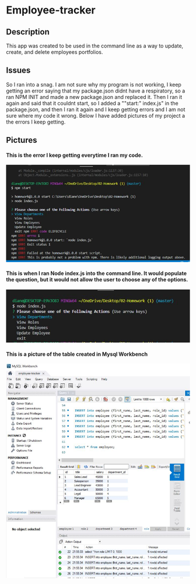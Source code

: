 # Employee-tracker

## Description
This app was created to be used in the command line as a way to update, create, and delete employees portfolios. 

## Issues
So I ran into a snag. I am not sure why my program is not working, I keep getting an error saying that my package.json didnt have a respiratory, so a ran NPM INIT and made a new package.json and replaced it. Then I ran it again and said that it couldnt start, so I added a ""start:" index.js" in the package.json, and then I ran it again and I keep getting errors and I am not sure where my code it wrong. Below I have added pictures of my project a the errors I keep getting. 


## Pictures 
#### This is the error I keep getting everytime I ran my code. 

![alt text](pic/error1.JPG)

#### This is when I ran Node index.js into the command line. It would populate the question, but it would not allow the user to choose any of the options. 

![alt text](pic/pic2.JPG)

#### This is a picture of the table created in Mysql Workbench 

![alt text](pic/mysql1.JPG)
